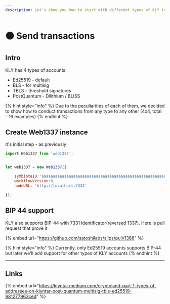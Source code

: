 ```yaml
---
description: Let's show you how to start with different types of KLY transactions
---
```


# 🟠 Send transactions

## Intro

KLY has 4 types of accounts:

* Ed25519 - default
* BLS - for multisig
* TBLS - threshold signatures
* PostQuantum - Dilithium / BLISS

{% hint style="info" %}
Due to the peculiarities of each of them, we decided to show how to conduct transactions from any type to any other (4x4, total - 16 examples)
{% endhint %}

##

## Create Web1337 instance

It's initial step - as previously

```javascript
import Web1337 from 'web1337';


let web1337 = new Web1337({

    symbioteID:'aaaaaaaaaaaaaaaaaaaaaaaaaaaaaaaaaaaaaaaaaaaaaaaaaaaaaaaaaaaaaaaa',
    workflowVersion:0,
    nodeURL: 'http://localhost:7332'

});
```



## BIP 44 support

KLY also supports BIP-44 with 7331 identificator(reversed 1337). Here is pull request that prove it

{% embed url="https://github.com/satoshilabs/slips/pull/1388" %}

{% hint style="info" %}
Currently, only Ed25519 accounts supports BIP-44 but later we'll add support for other types of KLY accounts
{% endhint %}

***

## Links

{% embed url="https://klyntar.medium.com/cryptoland-part-1-types-of-addresses-on-klyntar-post-quantum-multisig-tbls-ed25519-981277963ced" %}
